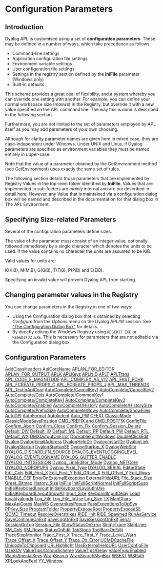 <h1 class="heading"><span class="name">Configuration Parameters</span></h1>

## Introduction

Dyalog APL is customised using a set of **configuration parameters**. These may be defined  in a number of ways, which take precedence as follows:

- Command-line settings
- Application configuration file settings
- Environment variable settings
- User configuration file settings
- Settings in the registry section defined by the **IniFile** parameter (Windows only)
- Built-in defaults

This scheme provides a great deal of flexibility, and a system whereby you can override one setting with another. For example, you can define your normal workspace size (*maxws*) in the Registry, but override it with a new value specified on the APL command line. The way this is done is described in the following section.

Furthermore, you are not limited to the set of parameters employed by APL itself as you may add parameters of your own choosing.

Although for clarity parameter names are given here in mixed case, they are case-independent under Windows. Under UNIX and Linux, if Dyalog parameters are specified as environment variables they must be named entirely in upper-case.

Note that the value of a parameter obtained by the GetEnvironment method (see [GetEnvironment](../../../object-reference/methodorevents/getenvironment)) uses exactly the same set of rules.

The following section details those parameters that are implemented by Registry Values in the top-level folder identified by **IniFile**. Values that are implemented in sub-folders are *mainly* internal and are not described in detail here. However, any Value that is maintained via a configuration dialog box will be named and described in the documentation for that dialog box in The APL Environment.

## Specifying Size-related Parameters

Several of the configuration parameters define sizes.

The value of the parameter must consist of an integer value, optionally followed immediately by a single character which denotes the units to be used. If the value contains no character the units are assumed to be KiB.

Valid values for units are:

K(KiB), M(MiB), G(GiB), T(TiB), P(PiB) and E(EiB).

Specifying an invalid value will prevent Dyalog APL from starting.

## Changing parameter values in the Registry

You can change parameters in the Registry in one of two ways:

- Using the Configuration dialog box that is obtained by selecting *Configure* from the *Options* menu on the Dyalog APL/W session. See ["The Configuration Dialog Box"](../configuring-the-ide/configuration-dialog/configuration-dialog-general-tab.md) for details.
- By directly editing the Windows Registry using `REGEDIT.EXE` or `REGEDIT32.EXE`. This is necessary for parameters that are not editable via the Configuration dialog box.

## Configuration Parameters

<style>
  .2col {
    columns: 2;
    column-rule: 1px solid currentColor;
    column-gap: 2em;
  }
  .2col > a {
    display: block;
    white-space: nowrap;
    overflow: hidden;
    text-overflow: ellipsis;
  }
</style>

<div class="2col">

[AddClassHeaders](./addclassheaders.md)
[AplCoreName](./aplcorename.md)
[APLAN_FOR_EDITOR](./aplan-for-editor.md)
[APLAN_FOR_OUTPUT](./aplan-for-output.md)
[APLK](./aplk.md)
[APLKeys](./aplkeys.md)
[APLNID](./aplnid.md)
[APLT](./aplt.md)
[APLTrans](./apltrans.md)
[APL_CODE_E_MAGNITUDE](./apl-code-e-magnitude.md)
[APL_COMPLEX_AS_V12](./apl-complex-as-v12.md)
[APL_FAST_FCHK](./apl-fast-fchk.md)
[APL_FCREATE_PROPS_C](./apl-fcreate-props-c.md)
[APL_FCREATE_PROPS_J](./apl-fcreate-props-j.md)
[APL_MAX_THREADS](./apl-max-threads.md)
[APL_TextInAplCore](./apl-textinaplcore.md)
[AutoComplete/CancelKey1](autocomplete/cancelkey1.md)
[AutoComplete/CancelKey2](autocomplete/cancelkey2.md)
[AutoComplete/Cols](autocomplete/cols.md)
[AutoComplete/CommonKey1](autocomplete/commonkey1.md)
[AutoComplete/CompleteKey1](autocomplete/completekey1.md)
[AutoComplete/CompleteKey2](autocomplete/completekey2.md)
[AutoComplete/Enabled](autocomplete/enabled.md)
[AutoComplete/History](autocomplete/history.md)
[AutoComplete/HistorySize](autocomplete/historysize.md)
[AutoComplete/PrefixSize](autocomplete/prefixsize.md)
[AutoComplete/Rows](autocomplete/rows.md)
[AutoComplete/ShowFiles](autocomplete/showfiles.md)
[AutoDPI](./autodpi.md)
[AutoFormat](./autoformat.md)
[AutoIndent](./autoindent.md)
[Auto_PW](./auto-pw.md)
[CFEXT](./cfext.md)
[ClassicMode](./classicmode.md)
[ClassicModeSavePosition](./classicmodesaveposition.md)
[CMD_PREFIX and CMD_POSTFIX](./cmd-prefix-and-cmd-postfix.md)
[ConfigFile](./configfile.md)
[Confirm_Abort](./confirm-abort.md)
[Confirm_Close](./confirm-close.md)
[Confirm_Fix](./confirm-fix.md)
[Confirm_Session_Delete](./confirm-session-delete.md)
[Default_DIV](./default-div.md)
[Default_IO](./default-io.md)
[Default_ML](./default-ml.md)
[Default_PP](./default-pp.md)
[Default_PW](./default-pw.md)
[Default_RTL](./default-rtl.md)
[Default_WX](./default-wx.md)
[DMXOutputOnError](./dmxoutputonerror.md)
[DockableEditWindows](./dockableeditwindows.md)
[DoubleClickEdit](./doubleclickedit.md)
[Dyalog](./dyalog.md)
[DyalogEmailAddress](./dyalogemailaddress.md)
[DyalogHelpDir](./dyaloghelpdir.md)
[DyalogInstallDir](./dyaloginstalldir.md)
[DyalogLink](./dyaloglink.md)
[DyalogStartup](./dyalogstartup.md)
[DyalogStartupSE](./dyalogstartupse.md)
[DyalogStartup_X](./dyalogstartup-x.md)
[DyalogWebSite](./dyalogwebsite.md)
[DYALOG_DISCARD_FN_SOURCE](./dyalog-discard-fn-source.md)
[DYALOG_EVENTLOGGINGLEVEL](./dyalog-eventlogginglevel.md)
[DYALOG_EVENTLOGNAME](./dyalog-eventlogname.md)
[DYALOG_GUTTER_ENABLE](./dyalog-gutter-enable.md)
[DYALOG_INITSESSION](../../../release-notes-v19-0/configuration-parameters/dyalog-initsession)
[Dyalog_LineEditor_Mode](./dyalog-lineeditor-mode.md)
[Dyalog_NETCore](./dyalog-netcore.md)
[DYALOG_NOPOPUPS](./dyalog-nopopups.md)
[Dyalog_Pixel_Type](./dyalog-pixel-type.md)
[DYALOG_SERIAL](./dyalog-serial.md)
[EditorState](./editorstate.md)
[Edit_Cols](./edit-cols.md)
[Edit_First_X](./edit-first-x.md)
[Edit_First_Y](./edit-first-y.md)
[Edit_Offset_X](./edit-offset-x.md)
[Edit_Offset_Y](./edit-offset-y.md)
[Edit_Rows](./edit-rows.md)
[ENABLE_CEF](./enable-cef.md)
[ErrorOnExternalException](./erroronexternalexception.md)
[ExternalHelpURL](./externalhelpurl.md)
[File_Stack_Size](./file-stack-size.md)
[Greet_Bitmap](./greet-bitmap.md)
[History_Size](./history-size.md)
[IniFile](./inifile.md)
[InitFullScriptNormal](./initfullscriptnormal.md)
[InitFullScriptSusp](./initfullscriptsusp.md)
[InitialKeyboardLayout](./initialkeyboardlayout.md)
[InitialKeyboardLayoutInUse](./initialkeyboardlayoutinuse.md)
[InitialKeyboardLayoutShowAll](./initialkeyboardlayoutshowall.md)
[Input_Size](./input-size.md)
[KeyboardInputDelay](./keyboardinputdelay.md)
[Load](./load.md)
[localdyalogdir](./localdyalogdir.md)
[Log_File](./log-file.md)
[Log_File_InUse](./log-file-inuse.md)
[Log_Size](./log-size.md)
[LX](./lx.md)
[MapChars](./mapchars.md)
[MaxAplCores](./maxaplcores.md)
[MaxWS](./maxws.md)
[OverstrikesPopup](./overstrikespopup.md)
[PassExceptionsToOpSys](./passexceptionstoopsys.md)
[PFKey_Size](./pfkey-size.md)
[ProgramFolder](./programfolder.md)
[PropertyExposeRoot](./propertyexposeroot.md)
[PropertyExposeSE](./propertyexposese.md)
[QCMD_Timeout](./qcmd-timeout.md)
[ResolveOverstrikes](./resolveoverstrikes.md)
[RIDE_Init](./ride-init.md)
[RIDE_Spawned](./ride-spawned.md)
[RunAsService](./runasservice.md)
[SaveContinueOnExit](./savecontinueonexit.md)
[SaveLogOnExit](./savelogonexit.md)
[SaveSessionOnExit](./savesessiononexit.md)
[Serial](./serial.md)
[SessionOnTop](./sessionontop.md)
[Session_File](./session-file.md)
[ShowStatusOnError](./showstatusonerror.md)
[SingleTrace](./singletrace.md)
[SkipLines](./skiplines.md)
[SM_Cols](./sm-cols.md)
[SM_Rows](./sm-rows.md)
[StatusOnEdit](./statusonedit.md)
[TabStops](./tabstops.md)
[ToolBarsOnEdit](./toolbarsonedit.md)
[TraceStopMonitor](./tracestopmonitor.md)
[Trace_First_X](./trace-first-x.md)
[Trace_First_Y](./trace-first-y.md)
[Trace_Level_Warn](./trace-level-warn.md)
[Trace_Offset_X](./trace-offset-x.md)
[Trace_Offset_Y](./trace-offset-y.md)
[Trace_On_Error](./trace-on-error.md)
[UCMDCacheFile](./ucmdcachefile.md)
[UnicodeToClipboard](./unicodetoclipboard.md)
[URLHighlight](./urlhighlight.md)
[UseExternalHelpURL](./useexternalhelpurl.md)
[UserConfigFile](./userconfigfile.md)
[UseXCV](./usexcv.md)
[ValueTips/ColourScheme](valuetips/colourscheme.md)
[ValueTips/Delay](valuetips/delay.md)
[ValueTips/Enabled](valuetips/enabled.md)
[WantsSpecialKeys](./wantsspecialkeys.md)
[WrapSearch](./wrapsearch.md)
[WrapSearchMsgBox](./wrapsearchmsgbox.md)
[WSEXT](./wsext.md)
[WSPath](./wspath.md)
[XPLookAndFeel](./xplookandfeel.md)
[YY_Window](./yy-window.md)

</div>
